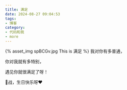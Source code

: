 ```yaml
---
title: 满足
date: 2024-08-27 09:04:53
tags:
- 博客
category:
- 代码和我
- more
---
```

{% asset_img spBCGv.jpg This is 满足 %}
我对你有多普通，

你对我就有多特别，

遇见你就很满足了呀！

🐰战，生日快乐呀❤